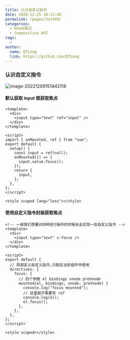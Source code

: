 ```yaml
---
title: 认识自定义指令
date: 2020-12-25 18:11:40
permalink: /pages/5af449/
categories:
  - 《Vue》笔记
  - Composition API
tags:
  -
author:
  name: Q7Long
  link: https://github.com/Q7Long
---
```


### 认识自定义指令

![image-20221209151442118](http://www.zhangqilong.cn/img/qlBlog_images/Vue%E5%9F%BA%E7%A1%80/26_Composition%20API/13_%E8%AE%A4%E8%AF%86%E8%87%AA%E5%AE%9A%E4%B9%89%E6%8C%87%E4%BB%A4.assets/image-20221209151442118.png)

#### 默认获取 input 框获取焦点

```vue
<template>
  <div>
    <input type="text" ref="input" />
  </div>
</template>

<script>
import { onMounted, ref } from "vue";
export default {
  setup() {
    const input = ref(null);
    onMounted(() => {
      input.value.focus();
    });
    return {
      input,
    };
  },
};
</script>

<style scoped lang="less"></style>
```

#### 使用自定义指令封装获取焦点

```vue
<!-- 一般我们想要对DOM进行操作的时候会去实现一些自定义指令 -->
<template>
  <div>
    <input type="text" v-focus />
  </div>
</template>

<script>
export default {
  // 局部定义自定义指令,只能在当前组件中使用
  directives: {
    focus: {
      // 四个参数 el bindings vnode preVnode
      mounted(el, bindings, vnode, preVnode) {
        console.log("focus mounted");
        // 这里就不需要写 ref
        console.log(el);
        el.focus();
      },
    },
  },
};
</script>

<style scoped></style>
```
